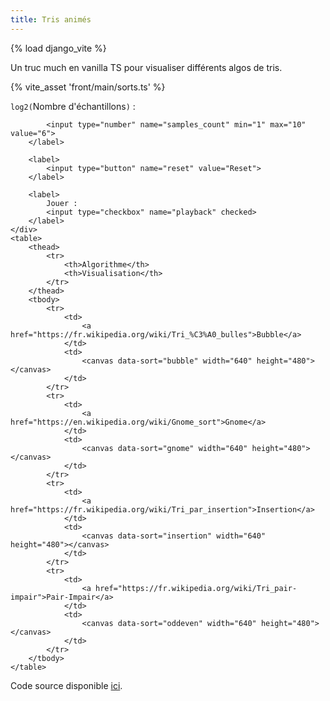 ```yaml
---
title: Tris animés
---
```

{% load django_vite %}

Un truc much en vanilla TS pour visualiser différents algos de tris.


{% vite_asset 'front/main/sorts.ts' %}
<div id="app">
    <div>
        <label>
            <code>log2(</code>Nombre d'échantillons<code>)</code> :

            <input type="number" name="samples_count" min="1" max="10" value="6">
        </label>

        <label>
            <input type="button" name="reset" value="Reset">
        </label>

        <label>
            Jouer :
            <input type="checkbox" name="playback" checked>
        </label>
    </div>
    <table>
        <thead>
            <tr>
                <th>Algorithme</th>
                <th>Visualisation</th>
            </tr>
        </thead>
        <tbody>
            <tr>
                <td>
                    <a href="https://fr.wikipedia.org/wiki/Tri_%C3%A0_bulles">Bubble</a>
                </td>
                <td>
                    <canvas data-sort="bubble" width="640" height="480"></canvas>
                </td>
            </tr>
            <tr>
                <td>
                    <a href="https://en.wikipedia.org/wiki/Gnome_sort">Gnome</a>
                </td>
                <td>
                    <canvas data-sort="gnome" width="640" height="480"></canvas>
                </td>
            </tr>
            <tr>
                <td>
                    <a href="https://fr.wikipedia.org/wiki/Tri_par_insertion">Insertion</a>
                </td>
                <td>
                    <canvas data-sort="insertion" width="640" height="480"></canvas>
                </td>
            </tr>
            <tr>
                <td>
                    <a href="https://fr.wikipedia.org/wiki/Tri_pair-impair">Pair-Impair</a>
                </td>
                <td>
                    <canvas data-sort="oddeven" width="640" height="480"></canvas>
                </td>
            </tr>
        </tbody>
    </table>
</div>


Code source disponible [ici](https://github.com/jtremesay/jtremesay.org/blob/main/front/main/sorts.ts).
